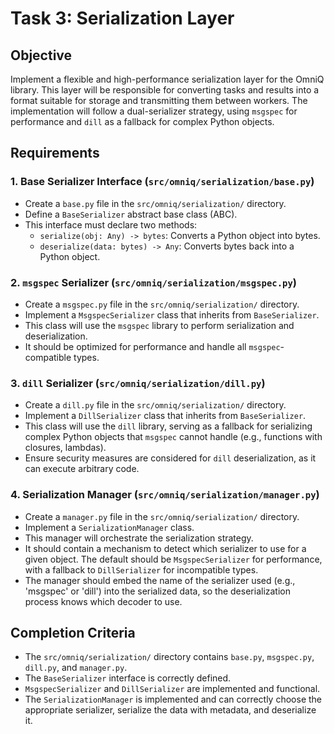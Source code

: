 # Task 3: Serialization Layer

## Objective
Implement a flexible and high-performance serialization layer for the OmniQ library. This layer will be responsible for converting tasks and results into a format suitable for storage and transmitting them between workers. The implementation will follow a dual-serializer strategy, using `msgspec` for performance and `dill` as a fallback for complex Python objects.

## Requirements

### 1. Base Serializer Interface (`src/omniq/serialization/base.py`)
- Create a `base.py` file in the `src/omniq/serialization/` directory.
- Define a `BaseSerializer` abstract base class (ABC).
- This interface must declare two methods:
    - `serialize(obj: Any) -> bytes`: Converts a Python object into bytes.
    - `deserialize(data: bytes) -> Any`: Converts bytes back into a Python object.

### 2. `msgspec` Serializer (`src/omniq/serialization/msgspec.py`)
- Create a `msgspec.py` file in the `src/omniq/serialization/` directory.
- Implement a `MsgspecSerializer` class that inherits from `BaseSerializer`.
- This class will use the `msgspec` library to perform serialization and deserialization.
- It should be optimized for performance and handle all `msgspec`-compatible types.

### 3. `dill` Serializer (`src/omniq/serialization/dill.py`)
- Create a `dill.py` file in the `src/omniq/serialization/` directory.
- Implement a `DillSerializer` class that inherits from `BaseSerializer`.
- This class will use the `dill` library, serving as a fallback for serializing complex Python objects that `msgspec` cannot handle (e.g., functions with closures, lambdas).
- Ensure security measures are considered for `dill` deserialization, as it can execute arbitrary code.

### 4. Serialization Manager (`src/omniq/serialization/manager.py`)
- Create a `manager.py` file in the `src/omniq/serialization/` directory.
- Implement a `SerializationManager` class.
- This manager will orchestrate the serialization strategy.
- It should contain a mechanism to detect which serializer to use for a given object. The default should be `MsgspecSerializer` for performance, with a fallback to `DillSerializer` for incompatible types.
- The manager should embed the name of the serializer used (e.g., 'msgspec' or 'dill') into the serialized data, so the deserialization process knows which decoder to use.

## Completion Criteria
- The `src/omniq/serialization/` directory contains `base.py`, `msgspec.py`, `dill.py`, and `manager.py`.
- The `BaseSerializer` interface is correctly defined.
- `MsgspecSerializer` and `DillSerializer` are implemented and functional.
- The `SerializationManager` is implemented and can correctly choose the appropriate serializer, serialize the data with metadata, and deserialize it.